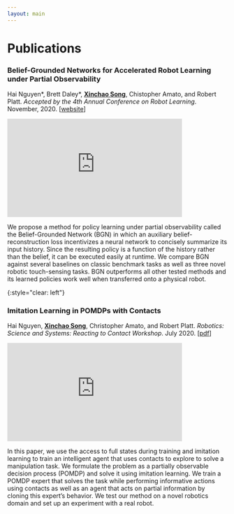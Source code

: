 ```yaml
---
layout: main
---
```


# Publications

### Belief-Grounded Networks for Accelerated Robot Learning under Partial Observability

Hai Nguyen\*, Brett Daley\*, **<u>Xinchao Song</u>**, Chistopher Amato, and Robert Platt. *Accepted by the 4th Annual Conference on Robot Learning*. November, 2020. [[website](https://sites.google.com/view/bgn-pomdp)]

<iframe class="list-video-right" width="400" height="225" src="https://www.youtube.com/embed/Zt119Uz_Nac" frameborder="0" allow="accelerometer; autoplay; encrypted-media; gyroscope; picture-in-picture" allowfullscreen></iframe>

We propose a method for policy learning under partial observability called the Belief-Grounded Network (BGN) in which an auxiliary belief-reconstruction loss incentivizes a neural network to concisely summarize its input history. Since the resulting policy is a function of the history rather than the belief, it can be executed easily at runtime. We compare BGN against several baselines on classic benchmark tasks as well as three novel robotic touch-sensing tasks. BGN outperforms all other tested methods and its learned policies work well when transferred onto a physical robot.

{:style="clear: left"}
&nbsp;

### Imitation Learning in POMDPs with Contacts

Hai Nguyen, **<u>Xinchao Song</u>**, Christopher Amato, and Robert Platt. *Robotics: Science and Systems: Reacting to Contact Workshop*. July 2020. [[pdf](http://mlab.ri.cmu.edu/reacting_contact_workshop/files/hai_nguyen.pdf)]

<iframe class="list-video-left" width="400" height="225" src="https://www.youtube.com/embed/OgJq-AVdJc0" frameborder="0" allow="accelerometer; autoplay; encrypted-media; gyroscope; picture-in-picture" allowfullscreen></iframe>

In this paper, we use the access to full states during training and imitation learning to train an intelligent agent that uses contacts to explore to solve a manipulation task. We formulate the problem as a partially observable decision process (POMDP) and solve it using imitation learning. We train a POMDP expert that solves the task while performing informative actions using contacts as well as an agent that acts on partial information by cloning this expert’s behavior. We test our method on a novel robotics domain and set up an experiment with a real robot.
